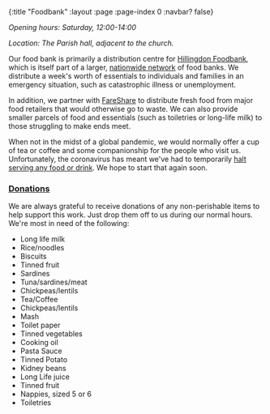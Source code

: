 {:title "Foodbank"
 :layout :page
 :page-index 0
 :navbar? false}

*Opening hours: Saturday, 12:00-14:00*

*Location: The Parish hall, adjacent to the church.*

Our food bank is primarily a distribution centre for [Hillingdon Foodbank](https://hillingdon.foodbank.org.uk/), which is itself part of a larger, [nationwide network](https://www.trusselltrust.org/) of food banks. We distribute a week's worth of essentials to individuals and families in an emergency situation, such as catastrophic illness or unemployment.

In addition, we partner with [FareShare](https://fareshare.org.uk/) to distribute fresh food from major food retailers that would otherwise go to waste. We can also provide smaller parcels of food and essentials (such as toiletries or long-life milk) to those struggling to make ends meet.

When not in the midst of a global pandemic, we would normally offer a cup of tea or coffee and some companionship for the people who visit us. Unfortunately, the coronavirus has meant we've had to temporarily [halt serving any food or drink](../../posts-output/2020-03-21-foodbank-changes/). We hope to start that again soon.

### [Donations](#donations)

We are always grateful to receive donations of any non-perishable items to help support this work. Just drop them off to us during our normal hours. We're most in need of the following:

 * Long life milk
 * Rice/noodles
 * Biscuits
 * Tinned fruit
 * Sardines
 * Tuna/sardines/meat
 * Chickpeas/lentils
 * Tea/Coffee
 * Chickpeas/lentils
 * Mash
 * Toilet paper
 * Tinned vegetables
 * Cooking oil
 * Pasta Sauce
 * Tinned Potato
 * Kidney beans
 * Long Life juice
 * Tinned fruit
 * Nappies, sized 5 or 6
 * Toiletries
